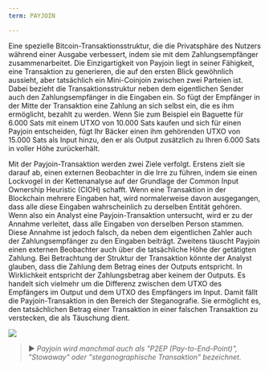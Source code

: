 ```yaml
---
term: PAYJOIN

---
```

Eine spezielle Bitcoin-Transaktionsstruktur, die die Privatsphäre des Nutzers während einer Ausgabe verbessert, indem sie mit dem Zahlungsempfänger zusammenarbeitet. Die Einzigartigkeit von Payjoin liegt in seiner Fähigkeit, eine Transaktion zu generieren, die auf den ersten Blick gewöhnlich aussieht, aber tatsächlich ein Mini-Coinjoin zwischen zwei Parteien ist. Dabei bezieht die Transaktionsstruktur neben dem eigentlichen Sender auch den Zahlungsempfänger in die Eingaben ein. So fügt der Empfänger in der Mitte der Transaktion eine Zahlung an sich selbst ein, die es ihm ermöglicht, bezahlt zu werden. Wenn Sie zum Beispiel ein Baguette für 6.000 Sats mit einem UTXO von 10.000 Sats kaufen und sich für einen Payjoin entscheiden, fügt Ihr Bäcker einen ihm gehörenden UTXO von 15.000 Sats als Input hinzu, den er als Output zusätzlich zu Ihren 6.000 Sats in voller Höhe zurückerhält.

Mit der Payjoin-Transaktion werden zwei Ziele verfolgt. Erstens zielt sie darauf ab, einen externen Beobachter in die Irre zu führen, indem sie einen Lockvogel in der Kettenanalyse auf der Grundlage der Common Input Ownership Heuristic (CIOH) schafft. Wenn eine Transaktion in der Blockchain mehrere Eingaben hat, wird normalerweise davon ausgegangen, dass alle diese Eingaben wahrscheinlich zu derselben Entität gehören. Wenn also ein Analyst eine Payjoin-Transaktion untersucht, wird er zu der Annahme verleitet, dass alle Eingaben von derselben Person stammen. Diese Annahme ist jedoch falsch, da neben dem eigentlichen Zahler auch der Zahlungsempfänger zu den Eingaben beiträgt. Zweitens täuscht Payjoin einen externen Beobachter auch über die tatsächliche Höhe der getätigten Zahlung. Bei Betrachtung der Struktur der Transaktion könnte der Analyst glauben, dass die Zahlung dem Betrag eines der Outputs entspricht. In Wirklichkeit entspricht der Zahlungsbetrag aber keinem der Outputs. Es handelt sich vielmehr um die Differenz zwischen dem UTXO des Empfängers im Output und dem UTXO des Empfängers im Input. Damit fällt die Payjoin-Transaktion in den Bereich der Steganografie. Sie ermöglicht es, den tatsächlichen Betrag einer Transaktion in einer falschen Transaktion zu verstecken, die als Täuschung dient.

![](../../dictionnaire/assets/14.webp)

> ► *Payjoin wird manchmal auch als "P2EP (Pay-to-End-Point)", "Stowaway" oder "steganographische Transaktion" bezeichnet.*